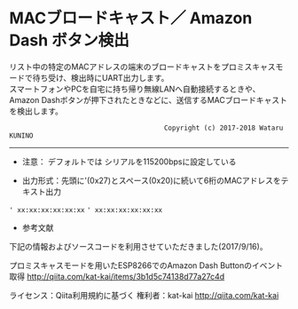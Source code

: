 # MACブロードキャスト／ Amazon Dash ボタン検出

リスト中の特定のMACアドレスの端末のブロードキャストをプロミスキャスモードで待ち受け、検出時にUART出力します。  
スマートフォンやPCを自宅に持ち帰り無線LANへ自動接続するときや、Amazon Dashボタンが押下されたときなどに、送信するMACブロードキャストを検出します。  

                                           Copyright (c) 2017-2018 Wataru KUNINO  
********************************************************************************

* 注意： デフォルトでは シリアルを115200bpsに設定している

* 出力形式：先頭に'(0x27)とスペース(0x20)に続いて6桁のMACアドレスをテキスト出力

`' xx:xx:xx:xx:xx:xx`
`' xx:xx:xx:xx:xx:xx`

* 参考文献

下記の情報およびソースコードを利用させていただきました(2017/9/16)。

プロミスキャスモードを用いたESP8266でのAmazon Dash Buttonのイベント取得
<http://qiita.com/kat-kai/items/3b1d5c74138d77a27c4d>

ライセンス：Qiita利用規約に基づく
権利者：kat-kai http://qiita.com/kat-kai
